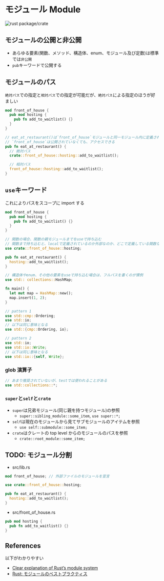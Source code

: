 # モジュール Module

![rust package/crate](../images/rust-package-crate.png "rust package/crate")

## モジュールの公開と非公開

- あらゆる要素(関数、メソッド、構造体、enum、モジュール及び定数)は標準では`非公開`
- `pub`キーワードで公開する

## モジュールのパス

`絶対パス`での指定と`相対パス`での指定が可能だが、`絶対パス`による指定のほうが好ましい

```rs
mod front_of_house {
  pub mod hosting {
    pub fn add_to_waitlist() {}
  }
}

// eat_at_restaurant()は`front_of_house`モジュールと同一モジュール内に定義されているため、
// `front_of_house`は公開されていなくても、アクセスできる
pub fn eat_at_restaurant() {
  // 絶対パス
  crate::front_of_house::hosting::add_to_waitlist();

  // 相対パス
  front_of_house::hosting::add_to_waitlist();
}
```

## `use`キーワード

これによりパスをスコープに import する

```rs
mod front_of_house {
  pub mod hosting {
    pub fn add_to_waitlist() {}
  }
}

// 関数の場合、関数の親モジュールまでをuseで持ち込む
// 関数まで持ち込むと、localで定義されているのか外部なのか、どこで定義している関数なのか不明瞭になる
use crate::front_of_house::hosting;

pub fn eat_at_restaurant() {
  hosting::add_to_waitlist();
}
```

```rs
// 構造体やenum、その他の要素をuseで持ち込む場合は、フルパスを書くのが慣例
use std:: collections::HashMap;

fn main() {
  let mut map = HashMap::new();
  map.insert(1, 2);
}
```

```rs
// pattern 1
use std::cmp::Ordering;
use std::io;
// 以下は同じ意味となる
use std::{cmp::Ordering, io};

// pattern 2
use std::io;
use std::io::Write;
// 以下は同じ意味となる
use std::io::{self, Write};
```

### glob 演算子

```rs
// あまり推奨されていないが、testでは使われることがある
use std::collections::*;
```

### `super`と`self`と`crate`

- `super`は兄弟モジュール(同じ親を持つモジュール)の参照
  - `super::sibling_module::some_item`, `use super::*;`
- `self`は現在のモジュールから見てサブモジュールのアイテムを参照
  - `use self::submodule::some_item;`
- `crate`はクレートの top level からのモジュールのパスを参照
  - `crate::root_module::some_item;`

## TODO: モジュール分割

- src/lib.rs

```rs
mod front_of_house; // 外部ファイルのモジュールを宣言

use crate::front_of_house::hosting;

pub fn eat_at_restaurant() {
  hosting::add_to_waitlist();
}
```

- src/front_of_house.rs

```rs
pub mod hosting {
  pub fn add_to_waitlist() {}
}
```

## References

以下がわかりやすい

- [Clear explanation of Rust’s module system](https://www.sheshbabu.com/posts/rust-module-system/)
- [Rust: モジュールのベストプラクティス](https://zenn.dev/msakuta/articles/83f9991b2aba62)
